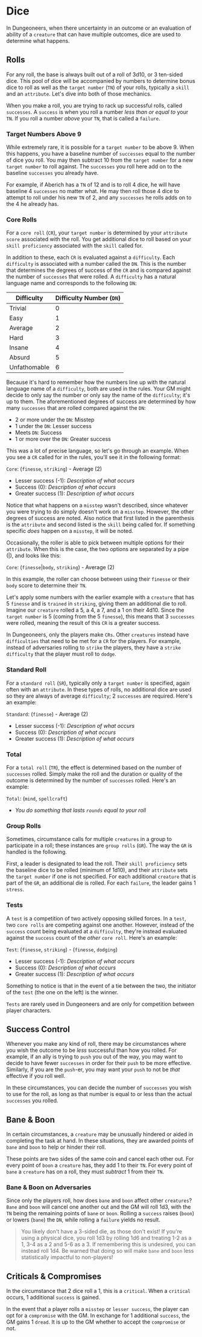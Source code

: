 # Dice

In Dungeoneers, when there uncertainty in an outcome or an evaluation of ability of a `creature` that can have multiple outcomes, dice are used to determine what happens.

## Rolls

For any roll, the base is always built out of a roll of 3d10, or 3 ten-sided dice. This pool of dice will be accompanied by numbers to determine bonus dice to roll as well as the `target number` (`TN`) of your rolls, typically a `skill` and an `attribute`. Let's dive into both of those mechanics.

When you make a roll, you are trying to rack up successful rolls, called `successes`. A `success` is when you roll a number _less than or equal to_ your `TN`. If you roll a number _above_ your `TN`, that is called a `failure`.

### Target Numbers Above 9

While extremely rare, it is possible for a `target number` to be above 9. When this happens, you have a baseline number of `successes` equal to the number of dice you roll. You may then subtract 10 from the `target number` for a new `target number` to roll against. The `successes` you roll here add on to the baseline `successes` you already have.

For example, if Aberich has a `TN` of 12 and is to roll 4 dice, he will have baseline 4 `successes` no matter what. He may then roll those 4 dice to attempt to roll under his new `TN` of 2, and any `successes` he rolls adds on to the 4 he already has.

### Core Rolls

For a `core roll` (`CR`), your `target number` is determined by your `attribute score` associated with the roll. You get additional dice to roll based on your `skill proficiency` associated with the `skill` called for.

In addition to these, each `CR` is evaluated against a `difficulty`. Each `difficulty` is associated with a number called the `DN`. This is the number that determines the degrees of success of the `CR` and is compared against the number of `successes` that were rolled. A `difficulty` has a natural language name and corresponds to the following `DN`:

| Difficulty   | Difficulty Number (`DN`) |
| ------------ | ------------------------ |
| Trivial      | 0                        |
| Easy         | 1                        |
| Average      | 2                        |
| Hard         | 3                        |
| Insane       | 4                        |
| Absurd       | 5                        |
| Unfathomable | 6                        |

Because it's hard to remember how the numbers line up with the natural language name of a `difficulty`, both are used in the rules. Your GM might decide to only say the number or only say the name of the `difficulty`; it's up to them. The aforementioned degrees of success are determined by how many `successes` that are rolled compared against the `DN`:

-   2 or more under the `DN`: Misstep
-   1 under the `DN`: Lesser success
-   Meets `DN`: Success
-   1 or more over the `DN`: Greater success

This was a lot of precise language, so let's go through an example. When you see a `CR` called for in the rules, you'll see it in the following format:

`Core`: (`finesse`, `striking`) - Average (2)

-   Lesser success (-1): _Description of what occurs_
-   Success (0): _Description of what occurs_
-   Greater success (1): _Description of what occurs_

Notice that what happens on a `misstep` wasn't described, since whatever you were trying to do simply doesn't work on a `misstep`. However, the other degrees of success are noted. Also notice that first listed in the parenthesis is the `attribute` and second listed is the `skill` being called for. If something specific _does_ happen on a `misstep`, it will be noted.

Occasionally, the roller is able to pick between multiple options for their `attribute`. When this is the case, the two options are separated by a pipe (|), and looks like this:

`Core`: (`finesse`|`body`, `striking`) - Average (2)

In this example, the roller can choose between using their `finesse` or their `body` score to determine their `TN`.

Let's apply some numbers with the earlier example with a `creature` that has 5 `finesse` and is `trained` in `striking`, giving them an additional die to roll. Imagine our `creature` rolled a 5, a 4, a 7, and a 1 on their 4d10. Since the `target number` is 5 (coming from the 5 `finesse`), this means that 3 `successes` were rolled, meaning the result of this `CR` is a greater success.

In Dungeoneers, only the players make `CRs`. Other `creatures` instead have `difficulties` that need to be met for a `CR` for the players. For example, instead of adversaries rolling to `strike` the players, they have a `strike difficulty` that the player must roll to `dodge`.

### Standard Roll

For a `standard roll` (`SR`), typically only a `target number` is specified, again often with an `attribute`. In these types of rolls, no additional dice are used so they are always of average `difficulty`; 2 `successes` are required. Here's an example:

`Standard`: (`finesse`) - Average (2)

-   Lesser success (-1): _Description of what occurs_
-   Success (0): _Description of what occurs_
-   Greater success (1): _Description of what occurs_

### Total

For a `total roll` (`TR`), the effect is determined based on the number of `successes` rolled. Simply make the roll and the duration or quality of the outcome is determined by the number of `successes` rolled. Here's an example:

`Total`: (`mind`, `spellcraft`)

-   _You do something that lasts `rounds` equal to your roll_

### Group Rolls

Sometimes, circumstance calls for multiple `creatures` in a group to participate in a roll; these instances are `group rolls` (`GR`). The way the `GR` is handled is the following.

First, a leader is designated to lead the roll. Their `skill proficiency` sets the baseline dice to be rolled (minimum of 1d10), and their `attribute` sets the `target number` if one is not specified. For each additional `creature` that is part of the `GR`, an additional die is rolled. For each `failure`, the leader gains 1 `stress`.

### Tests

A `test` is a competition of two actively opposing skilled forces. In a `test`, two `core rolls` are competing against one another. However, instead of the `success` count being evaluated at a `difficulty`, they're instead evaluated against the `success` count of the _other_ `core roll`. Here's an example:

`Test`: (`finesse`, `striking`) - (`finesse`, `dodging`)

-   Lesser success (-1): _Description of what occurs_
-   Success (0): _Description of what occurs_
-   Greater success (1): _Description of what occurs_

Something to notice is that in the event of a tie between the two, the initiator of the `test` (the one on the left) is the winner.

`Tests` are rarely used in Dungeoneers and are only for competition between player characters.

## Success Control

Whenever you make any kind of roll, there may be circumstances where you wish the outcome to be _less_ successful than how you rolled. For example, if an ally is trying to `push` you out of the way, you may want to decide to have fewer `successes` in order for their `push` to be more effective. Similarly, if you are the `push`-er, you may want your `push` to not be _that_ effective if you roll well.

In these circumstances, you can decide the number of `successes` you wish to use for the roll, as long as that number is equal to or less than the actual `successes` you rolled.

## Bane & Boon

In certain circumstances, a `creature` may be unusually hindered or aided in completing the task at hand. In these situations, they are awarded points of `bane` and `boon` to help or hinder their roll.

These points are two sides of the same coin and cancel each other out. For every point of `boon` a `creature` has, they add 1 to their `TN`. For every point of `bane` a `creature` has on a roll, they must _subtract_ 1 from their `TN`.

### Bane & Boon on Adversaries

Since only the players roll, how does `bane` and `boon` affect other `creatures`? `Bane` and `boon` will cancel one another out and the GM will roll 1d3, with the `TN` being the remaining points of `bane` or `boon`. Rolling a `success` raises (`boon`) or lowers (`bane`) the `DN`, while rolling a `failure` yields no result.

> You likely don't have a 3-sided die, as those don't exist! If you're using a physical dice, you roll 1d3 by rolling 1d6 and treating 1-2 as a 1, 3-4 as a 2 and 5-6 as a 3. If remembering this is undesired, you can instead roll 1d4. Be warned that doing so will make `bane` and `boon` less statistically impactful to non-players!

## Criticals & Compromises

In the circumstance that 2 dice roll a 1, this is a `critical`. When a `critical` occurs, 1 additional `success` is gained.

In the event that a player rolls a `misstep` or `lesser success`, the player can opt for a `compromise` with the GM. In exchange for 1 additional `success`, the GM gains 1 `dread`. It is up to the GM whether to accept the `compromise` or not.
